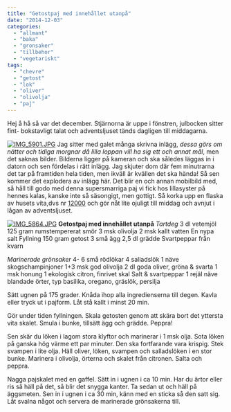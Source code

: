 ```yaml
---
title: "Getostpaj med innehållet utanpå"
date: "2014-12-03"
categories: 
  - "allmant"
  - "baka"
  - "gronsaker"
  - "tillbehor"
  - "vegetariskt"
tags: 
  - "chevre"
  - "getost"
  - "lok"
  - "oliver"
  - "olivolja"
  - "paj"
---
```


Hej å hå så var det december. Stjärnorna är uppe i fönstren, julbocken sitter fint- bokstavligt talat och adventsljuset tänds dagligen till middagarna.  
  
[![IMG_5901.JPG](images/IMG_5901.jpg)](http://import.local/wp-content/uploads/2014/12/IMG_5901.jpg) Jag sitter med galet många skrivna inlägg, _dessa görs om nätter och tidiga morgnar då lilla loppan vill ha sig ett och annat mål_, men det saknas bilder. Bilderna ligger på kameran och ska således läggas in i datorn och sen fördelas i rätt inlägg. Jag skjuter dom där fem minutrarna det tar på framtiden hela tiden, men ikväll är kvällen det ska hända! Så sen kommer det explodera av inlägg här. Det blir en och annan mobilbild med, så håll till godo med denna supersmarriga paj vi fick hos lillasyster på hennes kalas, kanske inte så säsongigt, men gottigt. Så korka upp en flaska av husets vita,dvs nr [12000](http://import.local/2012/01/10/12000/) och gör nåt lite ojuligt till middag och avnjut i lågan av adventsljuset.  
  
[![IMG_5864.JPG](images/IMG_5864.jpg)](http://import.local/wp-content/uploads/2014/12/IMG_5864.jpg) **Getostpaj med innehållet utanpå** _Tartdeg_ 3 dl vetemjöl 125 gram rumstempererat smör 3 msk olivolja 2 msk kallt vatten En nypa salt Fyllning 150 gram getost 3 små ägg 2,5 dl grädde Svartpeppar från kvarn

_Marinerade grönsaker_ 4- 6 små rödlökar 4 salladslök 1 näve skogschampinjoner 1+3 msk god olivolja 2 dl goda oliver, gröna & svarta 1 msk honung 1 ekologisk citron, finrivet skal Salt & svartpeppar 1 rejäl näve blandade örter, typ basilika, oregano, gräslök, persilja

Sätt ugnen på 175 grader. Knåda ihop alla ingredienserna till degen. Kavla eller tryck ut i pajform. Låt stå kallt i minst 20 min.

Gör under tiden fyllningen. Skala getosten genom att skära bort det yttersta vita skalet. Smula i bunke, tillsätt ägg och grädde. Peppra!

Sen skär du löken i lagom stora klyftor och marinerar i 1 msk olja. Sota löken på ganska hög värme ett par minuter. Den ska fortfarande vara krispig. Stek svampen i lite olja. Häll oliver, löken, svampen och salladslöken i en stor bunke. Marinera i olivolja, örterna och skalet från citronen. Salta och peppra.

Nagga pajskalet med en gaffel. Sätt in i ugnen i ca 10 min. Har du ärtor eller ris så häll på det, så blir det snygga kanter. Ta sedan ut och häll på äggsmeten. Sen in i ugnen i ca 30 min, känn med en sticka så den satt sig. Låt svalna något och servera de marinerade grönsakerna till.
